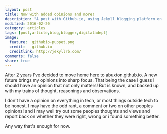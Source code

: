 ```yaml
---
layout: post
title: Now with added opinions and more!
description: "A post with Github.io, using Jekyll blogging platform on Github.io, Actually starting to use the platform!"
modified: 2016-02-20
category: articles
tags: [post,article,blog,blogger,digitaladept]
image:
  feature:  githubio-puppet.png
  credit:   github.io
  creditlink: http://jekyllrb.com/
comments: false
share: true
---
```


After 2 years I've decided to move home here to abuxton.github.io. A new future brings my opinions into sharp focus. That being the case I guess I should have an opinion that not only matters! But is known, and backed up with my trains of thought, reasonings and observations.

I don't have a opinion on everything in tech, or most things outside tech to be honest. I may have the odd rant, a comment or two on other peoples opinions! and I may well try out some peoples thoughts and views and report back on whether they were right, wrong or i found something better.

Any way that's enough for now. 

 [jekyll]:    http://jekyllrb.com
